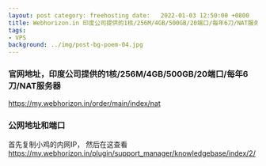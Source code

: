 ```yaml
---
layout: post category: freehosting date:   2022-01-03 12:50:00 +0800
title: Webhorizon.in 印度公司提供的1核/256M/4GB/500GB/20端口/每年6刀/NAT服务器
tags:
- VPS
background: ../img/post-bg-poem-04.jpg
---
```


### 官网地址，印度公司提供的1核/256M/4GB/500GB/20端口/每年6刀/NAT服务器
https://my.webhorizon.in/order/main/index/nat

### 公网地址和端口
首先复制小鸡的内网IP，
然后在这查看
https://my.webhorizon.in/plugin/support_manager/knowledgebase/index/2/